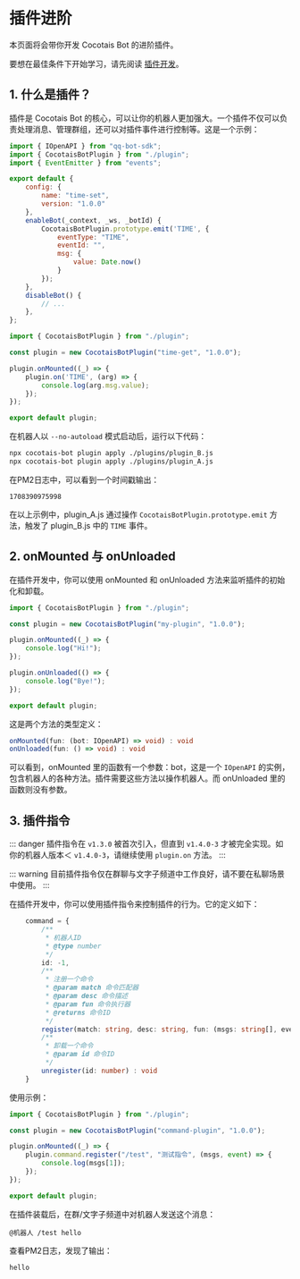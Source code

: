 # 插件进阶

本页面将会带你开发 Cocotais Bot 的进阶插件。

要想在最佳条件下开始学习，请先阅读 [插件开发](./plugins)。

## 1. 什么是插件？

插件是 Cocotais Bot 的核心，可以让你的机器人更加强大。一个插件不仅可以负责处理消息、管理群组，还可以对插件事件进行控制等。这是一个示例：

```js plugin_A.js
import { IOpenAPI } from "qq-bot-sdk";
import { CocotaisBotPlugin } from "./plugin";
import { EventEmitter } from "events";

export default {
    config: {
        name: "time-set",
        version: "1.0.0"
    },
    enableBot(_context, _ws, _botId) {
        CocotaisBotPlugin.prototype.emit('TIME', {
            eventType: "TIME",
            eventId: "",
            msg: {
                value: Date.now()
            }
        });
    },
    disableBot() {
        // ...
    },
};
```

```js plugin_B.js
import { CocotaisBotPlugin } from "./plugin";

const plugin = new CocotaisBotPlugin("time-get", "1.0.0");

plugin.onMounted((_) => {
    plugin.on('TIME', (arg) => {
        console.log(arg.msg.value);
    });
});

export default plugin;
```

在机器人以 `--no-autoload` 模式启动后，运行以下代码：
```bash
npx cocotais-bot plugin apply ./plugins/plugin_B.js
npx cocotais-bot plugin apply ./plugins/plugin_A.js
```
在PM2日志中，可以看到一个时间戳输出：
```
1708390975998
```

在以上示例中，plugin_A.js 通过操作 `CocotaisBotPlugin.prototype.emit` 方法，触发了 plugin_B.js 中的 `TIME` 事件。

## 2. onMounted 与 onUnloaded

在插件开发中，你可以使用 onMounted 和 onUnloaded 方法来监听插件的初始化和卸载。

```js plugin.js
import { CocotaisBotPlugin } from "./plugin";

const plugin = new CocotaisBotPlugin("my-plugin", "1.0.0");

plugin.onMounted((_) => {
    console.log("Hi!");
});

plugin.onUnloaded(() => {
    console.log("Bye!");
});

export default plugin;
```

这是两个方法的类型定义：

```ts
onMounted(fun: (bot: IOpenAPI) => void) : void
onUnloaded(fun: () => void) : void
```

可以看到，onMounted 里的函数有一个参数：bot，这是一个 `IOpenAPI` 的实例，包含机器人的各种方法。插件需要这些方法以操作机器人。而 onUnloaded 里的函数则没有参数。

## 3. 插件指令

::: danger
插件指令在 `v1.3.0` 被首次引入，但直到 `v1.4.0-3` 才被完全实现。如你的机器人版本＜ `v1.4.0-3`，请继续使用 `plugin.on` 方法。
:::

::: warning
目前插件指令仅在群聊与文字子频道中工作良好，请不要在私聊场景中使用。
:::

在插件开发中，你可以使用插件指令来控制插件的行为。它的定义如下：

```ts
    command = {
        /**
         * 机器人ID
         * @type number
         */
        id: -1,
        /**
         * 注册一个命令
         * @param match 命令匹配器
         * @param desc 命令描述
         * @param fun 命令执行器
         * @returns 命令ID
         */
        register(match: string, desc: string, fun: (msgs: string[], event: WsResponse<any>) => void) : number
        /**
         * 卸载一个命令
         * @param id 命令ID
         */
        unregister(id: number) : void
    }
```

使用示例：
```js command.js
import { CocotaisBotPlugin } from "./plugin";

const plugin = new CocotaisBotPlugin("command-plugin", "1.0.0");

plugin.onMounted((_) => {
    plugin.command.register("/test", "测试指令", (msgs, event) => {
        console.log(msgs[1]);
    });
});

export default plugin;
```

在插件装载后，在群/文字子频道中对机器人发送这个消息：
```
@机器人 /test hello
```

查看PM2日志，发现了输出：
```
hello
```